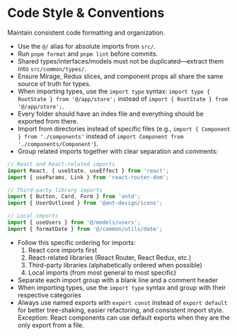 # Code Style & Conventions

Maintain consistent code formatting and organization.

- Use the `@/` alias for absolute imports from `src/`.
- Run `pnpm format` and `pnpm lint` before commits.
- Shared types/interfaces/models must not be duplicated—extract them into `src/common/types/`.
- Ensure Mirage, Redux slices, and component props all share the same source of truth for types.
- When importing types, use the `import type` syntax: `import type { RootState } from '@/app/store';` instead of `import { RootState } from '@/app/store';`.
- Every folder should have an index file and everything should be exported from there.
- Import from directories instead of specific files (e.g., `import { Component } from './components'` instead of `import Component from './components/Component'`).
- Group related imports together with clear separation and comments:

```typescript
// React and React-related imports
import React, { useState, useEffect } from 'react';
import { useParams, Link } from 'react-router-dom';

// Third-party library imports
import { Button, Card, Form } from 'antd';
import { UserOutlined } from '@ant-design/icons';

// Local imports
import { useUsers } from '@/models/users';
import { formatDate } from '@/common/utils/date';
```

- Follow this specific ordering for imports:
  1. React core imports first
  2. React-related libraries (React Router, React Redux, etc.)
  3. Third-party libraries (alphabetically ordered when possible)
  4. Local imports (from most general to most specific)
- Separate each import group with a blank line and a comment header
- When importing types, use the `import type` syntax and group with their respective categories
- Always use named exports with `export const` instead of `export default` for better tree-shaking, easier refactoring, and consistent import style. Exception: React components can use default exports when they are the only export from a file.
